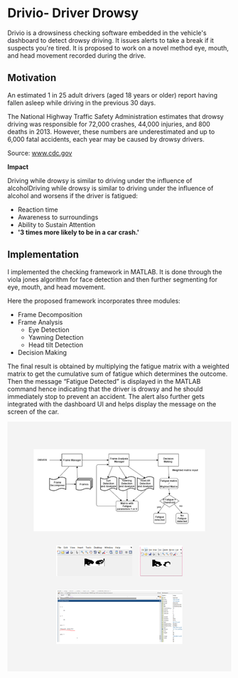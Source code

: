 # Drivio- Driver Drowsy

Drivio is a drowsiness checking software embedded in the vehicle's dashboard to detect drowsy driving. It issues alerts to take a break if it suspects you're tired. It is proposed to work on a novel method eye, mouth, and head movement recorded during the drive.

## Motivation
An estimated 1 in 25 adult drivers (aged 18 years or older) report having fallen asleep while driving in the previous 30 days.

The National Highway Traffic Safety Administration estimates that drowsy driving was responsible for 72,000 crashes, 44,000 injuries, and 800 deaths in 2013. However, these numbers are underestimated and up to 6,000 fatal accidents, each year may be caused by drowsy drivers.

Source: www.cdc.gov

**Impact**

Driving while drowsy is similar to driving under the influence of alcoholDriving while drowsy is similar to driving under the influence of alcohol and worsens if the driver is fatigued:

- Reaction time
- Awareness to surroundings
- Ability to Sustain Attention
- **'3 times more likely to be in a car crash.'**

## Implementation
I implemented the checking framework in MATLAB. It is done through the viola jones algorithm for face detection and then further segmenting for eye, mouth, and head movement.

Here the proposed framework incorporates three modules:

- Frame Decomposition
- Frame Analysis
  - Eye Detection
  - Yawning Detection
  - Head tilt Detection
- Decision Making

The final result is obtained by multiplying the fatigue matrix with a weighted matrix to get the cumulative sum of fatigue which determines the outcome. Then the message “Fatigue Detected” is displayed in the MATLAB command hence indicating that the driver is drowsy and he should immediately stop to prevent an accident. The alert also further gets integrated with the dashboard UI and helps display the message on the screen of the car.

![Screenshot](DrivioFigure.png)

